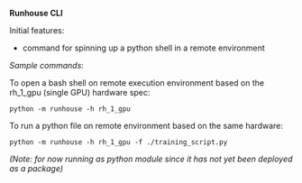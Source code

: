 **Runhouse CLI**

Initial features:

- command for spinning up a python shell in a remote environment

*Sample commands*: 

To open a bash shell on remote execution environment based on the rh_1_gpu (single GPU) hardware spec:

```python -m runhouse -h rh_1_gpu```

To run a python file on remote environment based on the same hardware:

``python -m runhouse -h rh_1_gpu -f ./training_script.py``

*(Note: for now running as python module since it has not yet been deployed as a package)*
